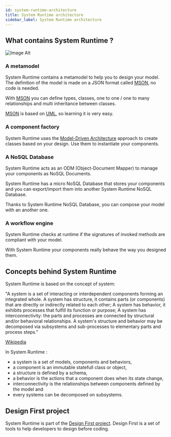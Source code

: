 ```yaml
---
id: system-runtime-architecture
title: System Runtime architecture
sidebar_label: System Runtime architecture
---
```


## What contains System Runtime ?

![Image Alt](../../img/86a9bfc-archi.png)

### A metamodel

System Runtime contains a metamodel to help you to design your model. The definition of the model is made on a JSON format called [MSON](design-your-model.html#defining-your-model), no code is needed. 

With [MSON](design-your-model.html#defining-your-model) you can define types, classes, one to one / one to many relationships and multi inheritance between classes. 

[MSON](design-your-model.html#defining-your-model) is based on [UML](http://uml.org), so learning it is very easy.

### A component factory

System Runtime uses the [Model-Driven Architecture](http://www.omg.org/mda/) approach to create classes based on your design. Use them to instantiate your components. 

### A NoSQL Database

System Runtime acts as an ODM (Object-Document Mapper) to manage your components as NoSQL Documents. 

System Runtime has a micro NoSQL Database that stores your components and you can export/import them into another System Runtime NoSQL Database. 

Thanks to System Runtime NoSQL Database, you can compose your model with an another one.

### A workflow engine

System Runtime checks at runtime if the signatures of invoked methods are compliant with your model. 

With System Runtime your components really behave the way you designed them. 

## Concepts behind System Runtime

System Runtime is based on the concept of system:

"A system is a set of interacting or interdependent components forming an integrated whole.
A system has structure, it contains parts (or components) that are directly or indirectly related to each other;
A system has behavior, it exhibits processes that fulfill its function or purpose;
A system has interconnectivity: the parts and processes are connected by structural and/or behavioral relationships.
A system's structure and behavior may be decomposed via subsystems and sub-processes to elementary parts and process steps."

[Wikipedia](https://en.wikipedia.org/wiki/System)

In System Runtime :

- a system is a set of models, components and behaviors,
- a component is an immutable statefull class or object,
- a structure is defined by a schema,
- a behavior is the actions that a component does when its state change,
- interconnectivity is the relationships between components defined by the model and
- every systems can be decomposed on subsystems.

## Design First project

System Runtime is part of the [Design First project](https://github.com/design-first). Design First is a set of tools to help developers to design before coding.
